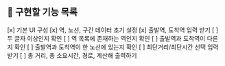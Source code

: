 ## 📌 구현할 기능 목록
[x] 기본 UI 구성
[x] 역, 노선, 구간 데이터 초기 설정
[x] 출발역, 도착역 입력 받기
  [ ] 두 글자 이상인지 확인
  [ ] 역 목록에 존재하는 역인지 확인
  [ ] 출발역과 도착역이 다른지 확인
  [ ] 출발역과 도착역이 한 노선에 있는지 확인
[ ] 최단거리/최단시간 선택 입력 받기
[ ] 총 거리, 총 소요시간, 경로, 계산해 출력하기
